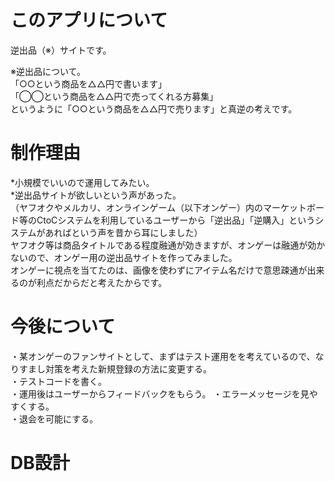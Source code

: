 # このアプリについて
逆出品（※）サイトです。  
  
※逆出品について。  
「○○という商品を△△円で書います」  
「◯◯という商品を△△円で売ってくれる方募集」  
というように「○○という商品を△△円で売ります」と真逆の考えです。  
  
  
# 制作理由
*小規模でいいので運用してみたい。  
*逆出品サイトが欲しいという声があった。  
（ヤフオクやメルカリ、オンラインゲーム（以下オンゲー）内のマーケットボード等のCtoCシステムを利用しているユーザーから「逆出品」「逆購入」というシステムがあればという声を昔から耳にしました）  
ヤフオク等は商品タイトルである程度融通が効きますが、オンゲーは融通が効かないので、オンゲー用の逆出品サイトを作ってみました。  
オンゲーに視点を当てたのは、画像を使わずにアイテム名だけで意思疎通が出来るのが利点だからだと考えたからです。  
  
# 今後について
・某オンゲーのファンサイトとして、まずはテスト運用をを考えているので、なりすまし対策を考えた新規登録の方法に変更する。  
・テストコードを書く。   
・運用後はユーザーからフィードバックをもらう。 
・エラーメッセージを見やすくする。  
・退会を可能にする。  
  
# DB設計

